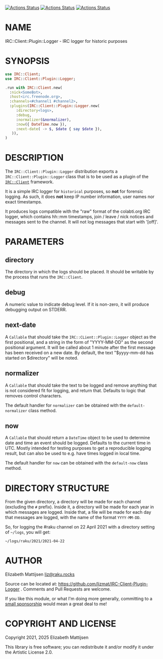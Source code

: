 [![Actions Status](https://github.com/lizmat/IRC-Client-Plugin-Logger/actions/workflows/linux.yml/badge.svg)](https://github.com/lizmat/IRC-Client-Plugin-Logger/actions) [![Actions Status](https://github.com/lizmat/IRC-Client-Plugin-Logger/actions/workflows/macos.yml/badge.svg)](https://github.com/lizmat/IRC-Client-Plugin-Logger/actions) [![Actions Status](https://github.com/lizmat/IRC-Client-Plugin-Logger/actions/workflows/windows.yml/badge.svg)](https://github.com/lizmat/IRC-Client-Plugin-Logger/actions)

NAME
====

IRC::Client::Plugin::Logger - IRC logger for historic purposes

SYNOPSIS
========

```raku
use IRC::Client;
use IRC::Client::Plugin::Logger;

.run with IRC::Client.new(
  :nick<SomeBot>,
  :host<irc.freenode.org>,
  :channels<#channel1 #channel2>,
  :plugins(IRC::Client::Plugin::Logger.new(
     :directory<logs>,
     :debug,
     :normalizer(&normalizer),
     :now({ DateTime.now }),
     :next-date( -> $, $date { say $date }),
   )),
)
```

DESCRIPTION
===========

The `IRC::Client::Plugin::Logger` distribution exports a `IRC::Client::Plugin::Logger` class that is to be used as a plugin of the [`IRC::Client`](https://raku.land/zef:lizmat/IRC::Client) framework.

It is a simple IRC logger for `historical` purposes, so **not** for forensic logging. As such, it does **not** keep IP number information, user names nor exact timestamps.

It produces logs compatible with the "raw" format of the colabti.org IRC logger, which contains hh::mm timestamps, join / leave / nick notices and messages sent to the channel. It will not log messages that start with '[off]'.

PARAMETERS
==========

directory
---------

The directory in which the logs should be placed. It should be writable by the process that runs the `IRC::Client`.

debug
-----

A numeric value to indicate debug level. If it is non-zero, it will produce debugging output on STDERR.

next-date
---------

A `Callable` that should take the `IRC::CLient::Plugin::Logger` object as the first positional, and a string in the form of "YYYY-MM-DD" as the second positional argument. It will be called about 1 minute after the first message has been received on a new date. By default, the text "$yyyy-mm-dd has started on $directory" will be noted.

normalizer
----------

A `Callable` that should take the text to be logged and remove anything that is not considered fit for logging, and return that. Defaults to logic that removes control characters.

The default handler for `normalizer` can be obtained with the `default-normalizer` class method.

now
---

A `Callable` that should return a `DateTime` object to be used to determine date and time an event should be logged. Defaults to the current time in UTC. Mostly intended for testing purposes to get a reproducible logging result, but can also be used to e.g. have times logged in local time.

The default handler for `now` can be obtained with the `default-now` class method.

DIRECTORY STRUCTURE
===================

From the given directory, a directory will be made for each channel (excluding the `#` prefix). Inside it, a directory will be made for each year in which messages are logged. Inside that, a file will be made for each day that messages are logged, with the name of the format `YYYY-MM-DD`.

So, for logging the #raku channel on 22 April 2021 with a directory setting of `~/logs`, you will get:

    ~/logs/raku/2021/2021-04-22

AUTHOR
======

Elizabeth Mattijsen <liz@raku.rocks>

Source can be located at: https://github.com/lizmat/IRC-Client-Plugin-Logger . Comments and Pull Requests are welcome.

If you like this module, or what I'm doing more generally, committing to a [small sponsorship](https://github.com/sponsors/lizmat/) would mean a great deal to me!

COPYRIGHT AND LICENSE
=====================

Copyright 2021, 2025 Elizabeth Mattijsen

This library is free software; you can redistribute it and/or modify it under the Artistic License 2.0.

